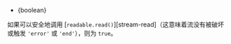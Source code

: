 <!-- YAML
added: v11.4.0
-->

* {boolean}

如果可以安全地调用 [`readable.read()`][stream-read]（这意味着流没有被破坏或触发 `'error'` 或 `'end'`），则为 `true`。

